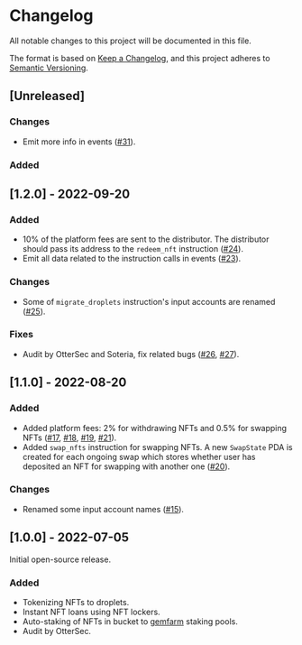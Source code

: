   <h1>Changelog</h1>

All notable changes to this project will be documented in this file.

The format is based on [Keep a Changelog](https://keepachangelog.com/en/1.0.0/), and this project adheres to [Semantic Versioning](https://semver.org/spec/v2.0.0.html).

## [Unreleased]

### Changes

- Emit more info in events ([#31](https://github.com/solventprotocol/solvent-program/pull/31)).

### Added

## [1.2.0] - 2022-09-20

### Added

- 10% of the platform fees are sent to the distributor. The distributor should pass its address to the `redeem_nft` instruction ([#24](https://github.com/solventprotocol/solvent-program/pull/24)).
- Emit all data related to the instruction calls in events ([#23](https://github.com/solventprotocol/solvent-program/pull/23)).

### Changes

- Some of `migrate_droplets` instruction's input accounts are renamed ([#25](https://github.com/solventprotocol/solvent-program/pull/25)).

### Fixes

- Audit by OtterSec and Soteria, fix related bugs ([#26](https://github.com/solventprotocol/solvent-program/pull/24), [#27](https://github.com/solventprotocol/solvent-program/pull/24)).

## [1.1.0] - 2022-08-20

### Added

- Added platform fees: 2% for withdrawing NFTs and 0.5% for swapping NFTs ([#17](https://github.com/solventprotocol/solvent-program/pull/17), [#18](https://github.com/solventprotocol/solvent-program/pull/18), [#19](https://github.com/solventprotocol/solvent-program/pull/19), [#21](https://github.com/solventprotocol/solvent-program/pull/21)).
- Added `swap_nfts` instruction for swapping NFTs. A new `SwapState` PDA is created for each ongoing swap which stores whether user has deposited an NFT for swapping with another one ([#20](https://github.com/solventprotocol/solvent-program/pull/20)).

### Changes

- Renamed some input account names ([#15](https://github.com/solventprotocol/solvent-program/pull/15)).

## [1.0.0] - 2022-07-05

Initial open-source release.

### Added

- Tokenizing NFTs to droplets.
- Instant NFT loans using NFT lockers.
- Auto-staking of NFTs in bucket to [gemfarm](https://github.com/gemworks/gem-farm) staking pools.
- Audit by OtterSec.
